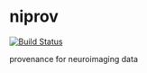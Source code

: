niprov
======

[![Build Status](https://travis-ci.org/ilogue/niprov.svg?branch=master)](https://travis-ci.org/ilogue/niprov)

provenance for neuroimaging data
